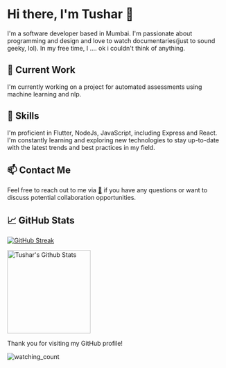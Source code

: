 # Hi there, I'm Tushar 👋 

I'm a software developer based in Mumbai. I'm passionate about programming and design and love to watch documentaries(just to sound geeky, lol). In my free time, I .... ok i couldn't think of anything. 

## 🔭 Current Work

I'm currently working on a project for automated assessments using machine learning and nlp.

## 🌱 Skills

I'm proficient in Flutter, NodeJs, JavaScript, including Express and React. I'm constantly learning and exploring new technologies to stay up-to-date with the latest trends and best practices in my field.

## 📫 Contact Me

Feel free to reach out to me via [📨](mailto:padhytushar4303@gmail.com) if you have any questions or want to discuss potential collaboration opportunities.


## 📈 GitHub Stats
[![GitHub Streak](https://streak-stats.demolab.com?user=tushar4303&theme=vue-dark&hide_border=true)](https://git.io/streak-stats)

 <a href="https://github.com/anuraghazra/github-readme-stats"><img alt="Tushar's Github Stats" src="https://denvercoder1-github-readme-stats.vercel.app/api/?username=tushar4303&show_icons=true&count_private=true&theme=vue-dark&hide_border=true" height="192px"/></a>

Thank you for visiting my GitHub profile!

<p align="left"> 
  <img src="https://komarev.com/ghpvc/?username=tushar4303&color=blueviolet" alt="watching_count" />
</p>



